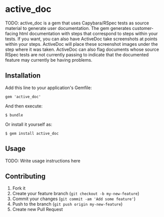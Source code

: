 # active_doc

TODO: active_doc is a gem that uses Capybara/RSpec tests as source material to generate user documentation.  The gem generates customer-facing html documentation with steps that correspond to steps within your tests.  If you want, you can also have ActiveDoc take screenshots at points within your steps.  ActiveDoc will place these screenshot images under the step where it was taken.  ActiveDoc can also flag documents whose source RSpec tests are not currently passing to indicate that the documented feature may currently be having problems.

## Installation

Add this line to your application's Gemfile:

    gem 'active_doc'

And then execute:

    $ bundle

Or install it yourself as:

    $ gem install active_doc

## Usage

TODO: Write usage instructions here

## Contributing

1. Fork it
2. Create your feature branch (`git checkout -b my-new-feature`)
3. Commit your changes (`git commit -am 'Add some feature'`)
4. Push to the branch (`git push origin my-new-feature`)
5. Create new Pull Request
